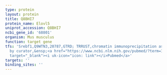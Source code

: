 ```yaml
---
type: protein
layout: protein
title: Q8BHI7
protein_name: Elovl5
uniprot_accession: Q8BHI7
ncbi_gene_id: '68801'
organism: Mus musculus
function: target gene
tfs: 'Srebf1,Q9WTN3,20787,GTRD; TRRUST,chromatin immunoprecipitation assay; inferred
  by curator,&ensp;<a href="https://www.ncbi.nlm.nih.gov/pubmed/?term=19136075%5Buid%5D"
  target="_blank"><i uk-icon="icon: link"></i>Pubmed</a>'
targets: ''
binding_sites: ''
---
```

